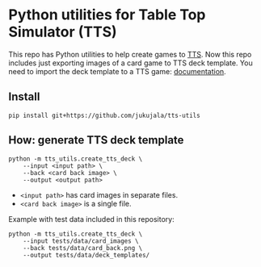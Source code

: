 # Python utilities for Table Top Simulator (TTS)

This repo has Python utilities to help create games to
[TTS](https://www.tabletopsimulator.com/).
Now this repo includes just exporting images of a card game to TTS deck template.
You need to import the deck template to a TTS game:
[documentation](https://kb.tabletopsimulator.com/custom-content/custom-deck/).

## Install

```
pip install git+https://github.com/jukujala/tts-utils
```

## How: generate TTS deck template

```
python -m tts_utils.create_tts_deck \
    --input <input path> \
    --back <card back image> \
    --output <output path>
```

- `<input path>` has card images in separate files.
- `<card back image>` is a single file.

Example with test data included in this repository:

```
python -m tts_utils.create_tts_deck \
    --input tests/data/card_images \
    --back tests/data/card_back.png \
    --output tests/data/deck_templates/
```
